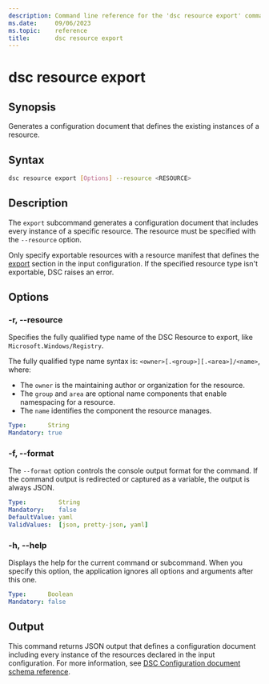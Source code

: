 ```yaml
---
description: Command line reference for the 'dsc resource export' command
ms.date:     09/06/2023
ms.topic:    reference
title:       dsc resource export
---
```


# dsc resource export

## Synopsis

Generates a configuration document that defines the existing instances of a resource.

## Syntax

```sh
dsc resource export [Options] --resource <RESOURCE>
```

## Description

The `export` subcommand generates a configuration document that includes every instance of a
specific resource. The resource must be specified with the `--resource` option.

Only specify exportable resources with a resource manifest that defines the [export][01] section in
the input configuration. If the specified resource type isn't exportable, DSC raises an error.

## Options

### -r, --resource

Specifies the fully qualified type name of the DSC Resource to export, like
`Microsoft.Windows/Registry`.

The fully qualified type name syntax is: `<owner>[.<group>][.<area>]/<name>`, where:

- The `owner` is the maintaining author or organization for the resource.
- The `group` and `area` are optional name components that enable namespacing for a resource.
- The `name` identifies the component the resource manages.

```yaml
Type:      String
Mandatory: true
```

### -f, --format

The `--format` option controls the console output format for the command. If the command output is
redirected or captured as a variable, the output is always JSON.

```yaml
Type:         String
Mandatory:    false
DefaultValue: yaml
ValidValues:  [json, pretty-json, yaml]
```

### -h, --help

Displays the help for the current command or subcommand. When you specify this option, the
application ignores all options and arguments after this one.

```yaml
Type:      Boolean
Mandatory: false
```

## Output

This command returns JSON output that defines a configuration document including every instance of
the resources declared in the input configuration. For more information, see
[DSC Configuration document schema reference][02].

[01]: ../../schemas/resource/manifest/export.md
[02]: ../../schemas/config/document.md
